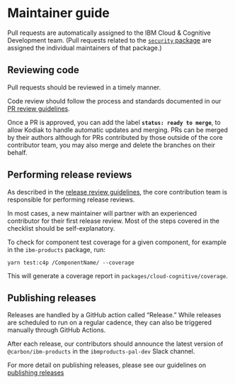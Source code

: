 <!-- cspell:ignore ibmproducts -->

# Maintainer guide

Pull requests are automatically assigned to the IBM Cloud & Cognitive
Development team. (Pull requests related to the
[`security` package](https://github.com/carbon-design-system/ibm-products/tree/main/packages/security)
are assigned the individual maintainers of that package.)

## Reviewing code

Pull requests should be reviewed in a timely manner.

Code review should follow the process and standards documented in our
[PR review guidelines](https://github.com/carbon-design-system/ibm-products/blob/main/docs/reviews/PR_REVIEW_GUIDELINES.md).

Once a PR is approved, you can add the label **`status: ready to merge`**, to
allow Kodiak to handle automatic updates and merging. PRs can be merged by their
authors although for PRs contributed by those outside of the core contributor
team, you may also merge and delete the branches on their behalf.

## Performing release reviews

As described in the
[release review guidelines](https://github.com/carbon-design-system/ibm-products/blob/main/docs/reviews/RELEASE_REVIEW_GUIDELINES.md),
the core contribution team is responsible for performing release reviews.

In most cases, a new maintainer will partner with an experienced contributor for
their first release review. Most of the steps covered in the checklist should be
self-explanatory.

To check for component test coverage for a given component, for example in the
`ibm-products` package, run:

```shell
yarn test:c4p /ComponentName/ --coverage
```

This will generate a coverage report in `packages/cloud-cognitive/coverage`.

## Publishing releases

Releases are handled by a GitHub action called “Release.” While releases are
scheduled to run on a regular cadence, they can also be triggered manually
through GitHub Actions.

After each release, our contributors should announce the latest version of
`@carbon/ibm-products` in the `ibmproducts-pal-dev` Slack channel.

For more detail on publishing releases, please see our guidelines on
[publishing releases](https://github.com/carbon-design-system/ibm-products/blob/main/docs/PUBLISHING_RELEASES.md)
